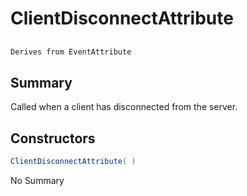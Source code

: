 # ClientDisconnectAttribute

## 
```c#
Derives from EventAttribute
```

## Summary

Called when a client has disconnected from the server.
## Constructors

```c#
ClientDisconnectAttribute( ) 
```
No Summary
